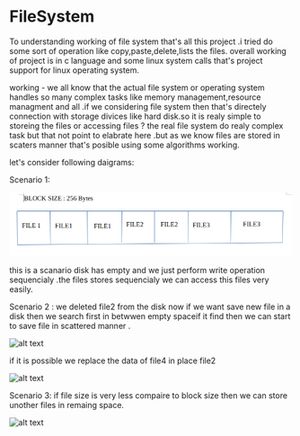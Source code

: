 # FileSystem


To understanding working of file system that's all this project .i tried do some sort of operation like copy,paste,delete,lists the files. overall working
of project is in c language and some linux system calls that's project support for linux operating system.

working -
 we all know that the actual file system or operating system handles so many complex tasks like memory management,resource managment and all .if we considering
 file system then that's directely connection with storage divices like hard disk.so it is realy simple to storeing the files or accessing files ?
 the real file system do realy complex task but that not point to elabrate here .but as we know files are stored in scaters manner that's posible using some
 algorithms working.
 
 let's consider following daigrams:

Scenario 1:
 
 ![alt text](https://github.com/radheshamnagare/FileSystem/blob/adb49f70d3c5c33cd22338eb83df8e80d8ab5898/Screenshot%20from%202021-03-12%2013-14-43.png)
 
 this is a scanario disk has empty and we just perform write operation sequencialy .the files stores sequencialy we can access this files very easily.
 
Scenario 2 :
  we deleted file2 from the disk now if we want save new file in a disk then we search first in betwwen empty spaceif it find then we can start to save file in scattered manner .
  
  ![alt text]()
  
  if it is possible we replace the data of file4 in place file2
  
  ![alt text]()
  
  
Scenario 3: if file size is very less compaire to block size then we can store unother files in remaing space.

![alt text]()
